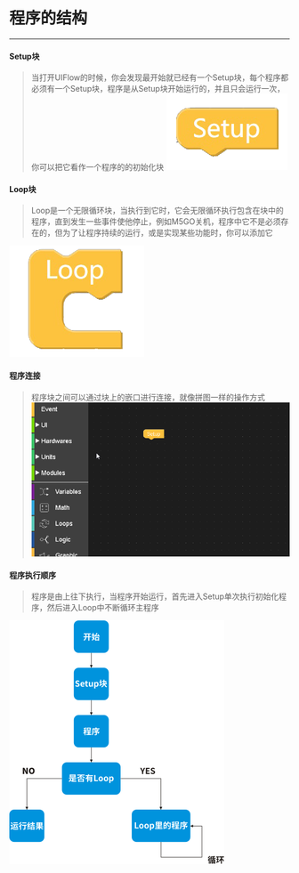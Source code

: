 # 程序的结构
____________________________________
#### Setup块
>当打开UIFlow的时候，你会发现最开始就已经有一个Setup块，每个程序都必须有一个Setup块，程序是从Setup块开始运行的，并且只会运行一次，你可以把它看作一个程序的的初始化块
![Setup](/image/Program_structure/Setup.png)


#### Loop块
>Loop是一个无限循环块，当执行到它时，它会无限循环执行包含在块中的程序，直到发生一些事件使他停止，例如M5GO关机，程序中它不是必须存在的，但为了让程序持续的运行，或是实现某些功能时，你可以添加它

![Block_connect](/image/Program_structure/Loop.png)


#### 程序连接
>程序块之间可以通过块上的嵌口进行连接，就像拼图一样的操作方式
![Block_connect](/image/Program_structure/Block_connect.gif)

#### 程序执行顺序
>程序是由上往下执行，当程序开始运行，首先进入Setup单次执行初始化程序，然后进入Loop中不断循环主程序

![process](/image/Program_structure/process.png)
